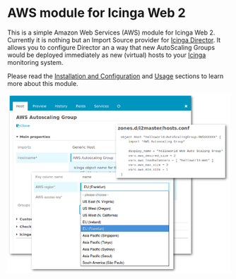 AWS module for Icinga Web 2
===========================

This is a simple Amazon Web Services (AWS) module for Icinga Web 2. Currently
it is nothing but an Import Source provider for [Icinga Director](https://github.com/Icinga/icingaweb2-module-director).
It allows you to configure Director an a way that new AutoScaling Groups would
be deployed immediately as new (virtual) hosts to your [Icinga](https://www.icinga.org/)
monitoring system.

Please read the [Installation and Configuration](doc/01-Installation-and-Configuration.md)
and [Usage](doc/02-Usage.md) sections to learn more about this module.

![AWS module for Icinga Web 2](doc/img/00_overview.png)
